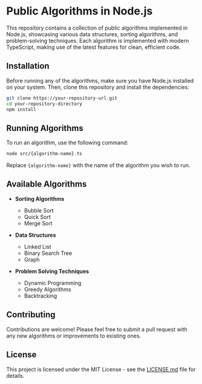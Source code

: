 # Public Algorithms in Node.js

This repository contains a collection of public algorithms implemented in Node.js, showcasing various data structures, sorting algorithms, and problem-solving techniques. Each algorithm is implemented with modern TypeScript, making use of the latest features for clean, efficient code.

## Installation

Before running any of the algorithms, make sure you have Node.js installed on your system. Then, clone this repository and install the dependencies:

```bash
git clone https://your-repository-url.git
cd your-repository-directory
npm install
```

## Running Algorithms

To run an algorithm, use the following command:

```bash
node src/{algorithm-name}.ts
```

Replace `{algorithm-name}` with the name of the algorithm you wish to run.

## Available Algorithms

- **Sorting Algorithms**

  - Bubble Sort
  - Quick Sort
  - Merge Sort

- **Data Structures**

  - Linked List
  - Binary Search Tree
  - Graph

- **Problem Solving Techniques**
  - Dynamic Programming
  - Greedy Algorithms
  - Backtracking

## Contributing

Contributions are welcome! Please feel free to submit a pull request with any new algorithms or improvements to existing ones.

## License

This project is licensed under the MIT License - see the [LICENSE.md](LICENSE.md) file for details.
